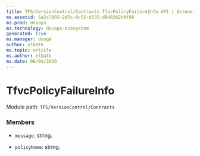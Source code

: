 ```yaml
---
title: TFS/VersionControl/Contracts TfvcPolicyFailureInfo API | Extensions for Azure DevOps Services
ms.assetid: 6a2c7802-245c-6c52-d335-d848262b9f99
ms.prod: devops
ms.technology: devops-ecosystem
generated: true
ms.manager: douge
author: elbatk
ms.topic: article
ms.author: elbatk
ms.date: 08/04/2016
---
```


# TfvcPolicyFailureInfo

Module path: `TFS/VersionControl/Contracts`


### Members

* `message`: string. 

* `policyName`: string. 

